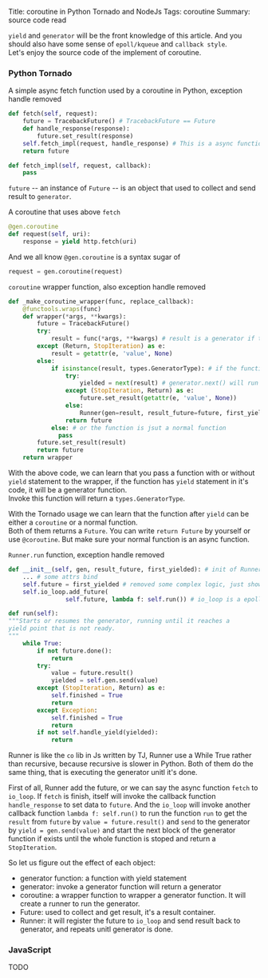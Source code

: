 Title: coroutine in Python Tornado and NodeJs
Tags: coroutine
Summary: source code read

`yield` and `generator` will be the front knowledge of this article. And you should also have some sense of `epoll/kqueue` and `callback style`.  
Let's enjoy the source code of the implement of coroutine.   
### Python Tornado
A simple async fetch function used by a coroutine in Python, exception handle removed   
```Python
def fetch(self, request):
    future = TracebackFuture() # TracebackFuture == Future
    def handle_response(response):
        future.set_result(response)
    self.fetch_impl(request, handle_response) # This is a async function
    return future

def fetch_impl(self, request, callback):
    pass
```
`future` -- an instance of `Future` -- is an object that used to collect and send result to `generator`.  

A coroutine that uses above `fetch`
```Python
@gen.coroutine
def request(self, uri):
    response = yield http.fetch(uri)
```

And we all know `@gen.coroutine` is a syntax sugar of   

```Python
request = gen.coroutine(request)
```

`coroutine` wrapper function, also exception handle removed 
```Python
def _make_coroutine_wrapper(func, replace_callback):
    @functools.wraps(func)
    def wrapper(*args, **kwargs):
        future = TracebackFuture()
        try:
            result = func(*args, **kwargs) # result is a generator if the function is a generator function
        except (Return, StopIteration) as e:
            result = getattr(e, 'value', None)
        else:
            if isinstance(result, types.GeneratorType): # if the function is a generator function
                try:
                    yielded = next(result) # generator.next() will run the code above and right hand of the generator, for our example request here, http.fetch(uri) will run and return yielded(a instance of Future).
                except (StopIteration, Return) as e:
                    future.set_result(getattr(e, 'value', None))
                else:
                    Runner(gen=result, result_future=future, first_yielded=yielded) # Runner is like the co lib in Js written by TJ, Runner use a While True rather than recursive, because recursive is slower in Python.
                return future
            else: # or the function is jsut a normal function
              pass 
        future.set_result(result)
        return future
    return wrapper
```
With the above code, we can learn that you pass a function with or without `yield` statement to the wrapper, if the function has `yield` statement in it's code, it will be a generator function.    
Invoke this function will return a `types.GeneratorType`.   

With the Tornado usage we can learn that the function after `yield` can be either a `coroutine` or a normal function.     
Both of them returns a `Future`. You can write `return Future` by yourself or use `@coroutine`. But make sure your normal function is an async function.  

`Runner.run` function, exception handle removed
```Python
def __init__(self, gen, result_future, first_yielded): # init of Runner
    ... # some attrs bind
    self.future = first_yielded # removed some complex logic, just show the normal logic of running the `request` generator.
    self.io_loop.add_future(
                self.future, lambda f: self.run()) # io_loop is a epoll based loop, the second function is a callback function when future is finished.

def run(self):
"""Starts or resumes the generator, running until it reaches a
yield point that is not ready.
"""
    while True:
        if not future.done():
            return
        try:
            value = future.result()
            yielded = self.gen.send(value)
        except (StopIteration, Return) as e:
            self.finished = True
            return
        except Exception:
            self.finished = True
            return
        if not self.handle_yield(yielded):
            return

```
Runner is like the `co` lib in Js written by TJ, Runner use a While True rather than recursive, because recursive is slower in Python.  Both of them do the same thing, that is executing the generator unitl it's done.
  
First of all, Runner add the future, or we can say the async function `fetch` to `io_loop`. If `fetch` is finish, itself will invoke the callback function `handle_response` to set data to `future`. And the `io_loop` will invoke another callback function `lambda f: self.run()` to run the function `run` to get the `result` from `future` by `value = future.result()` and `send` to the generator by `yield = gen.send(value)` and start the next block of the generator function if exists until the whole function is stoped and return a `StopIteration`.

So let us figure out the effect of each object:  
- generator function: a function with yield statement
- generator: invoke a generator function will return a generator
- coroutine: a wrapper function to wrapper a generator function. It will create a runner to run the generator.
- Future: used to collect and get result, it's a result container.
- Runner: it will register the future to `io_loop` and send result back to generator, and repeats unitl generator is done.


### JavaScript
TODO
